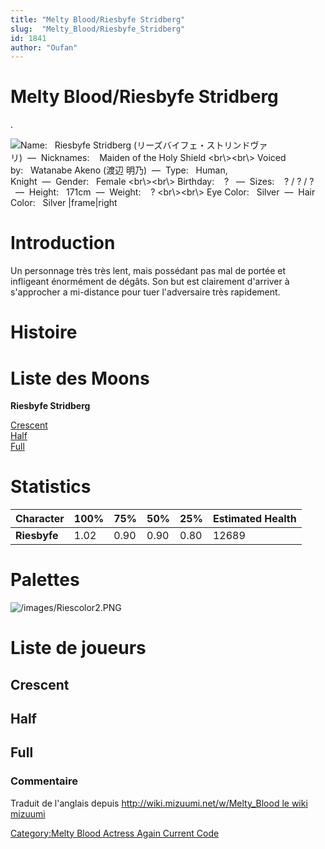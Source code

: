 ```yaml
---
title: "Melty Blood/Riesbyfe Stridberg"
slug:  "Melty_Blood/Riesbyfe_Stridberg"
id: 1841
author: "Oufan"
---
```


# Melty Blood/Riesbyfe Stridberg

.

![ **Name:**   Riesbyfe Stridberg
(リーズバイフェ・ストリンドヴァリ)  —  **Nicknames:**    Maiden of the
Holy Shield \<br\\\>\<br\\\> **Voiced by:**   Watanabe Akeno (渡辺
明乃)  —  **Type:**   Human, Knight  —  **Gender:**   Female
\<br\\\>\<br\\\> **Birthday:**    ?   —  **Sizes:**    ? / ? / ?
  —  **Height:**   171cm  —  **Weight:**    ? \<br\\\>\<br\\\> **Eye
Color:**   Silver  —  **Hair Color:**   Silver
\|frame\|right](/images/Ries.gif " Name:   Riesbyfe Stridberg (リーズバイフェ・ストリンドヴァリ)  —  Nicknames:    Maiden of the Holy Shield <br\><br\> Voiced by:   Watanabe Akeno (渡辺 明乃)  —  Type:   Human, Knight  —  Gender:   Female <br\><br\> Birthday:    ?   —  Sizes:    ? / ? / ?   —  Height:   171cm  —  Weight:    ? <br\><br\> Eye Color:   Silver  —  Hair Color:   Silver |frame|right")

# Introduction

Un personnage très très lent, mais possédant pas mal de portée et
infligeant énormément de dégâts. Son but est clairement d'arriver à
s'approcher a mi-distance pour tuer l'adversaire très rapidement.

# Histoire

# Liste des Moons

**Riesbyfe Stridberg**

[Crescent](Melty_Blood/Riesbyfe_Stridberg/Crescent_Moon "wikilink")  
[Half](Melty_Blood/Riesbyfe_Stridberg/Half_Moon "wikilink")  
[Full](Melty_Blood/Riesbyfe_Stridberg/Full_Moon "wikilink")  

# Statistics

| Character    | 100% | 75%  | 50%  | 25%  | Estimated Health |
|--------------|------|------|------|------|------------------|
| **Riesbyfe** | 1.02 | 0.90 | 0.90 | 0.80 | 12689            |

# Palettes

![](/images/Riescolor2.PNG "/images/Riescolor2.PNG")

# Liste de joueurs

## Crescent

## Half

## Full

### Commentaire

Traduit de l'anglais depuis [http://wiki.mizuumi.net/w/Melty_Blood le
wiki
mizuumi](http://wiki.mizuumi.net/w/Melty_Blood_le_wiki_mizuumi "wikilink")

[Category:Melty Blood Actress Again Current
Code](Category:Melty_Blood_Actress_Again_Current_Code "wikilink")

